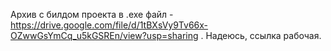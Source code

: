 Архив с билдом проекта в .exe файл - https://drive.google.com/file/d/1tBXsVy9Tv66x-OZwwGsYmCq_u5kGSREn/view?usp=sharing . Надеюсь, ссылка рабочая.
